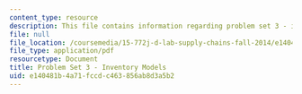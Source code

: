 ```yaml
---
content_type: resource
description: This file contains information regarding problem set 3 - inventory models.
file: null
file_location: /coursemedia/15-772j-d-lab-supply-chains-fall-2014/e140481b4a71fccdc463856ab8d3a5b2_MIT15_772JF14_ProblemSet3.pdf
file_type: application/pdf
resourcetype: Document
title: Problem Set 3 - Inventory Models
uid: e140481b-4a71-fccd-c463-856ab8d3a5b2
---
```

